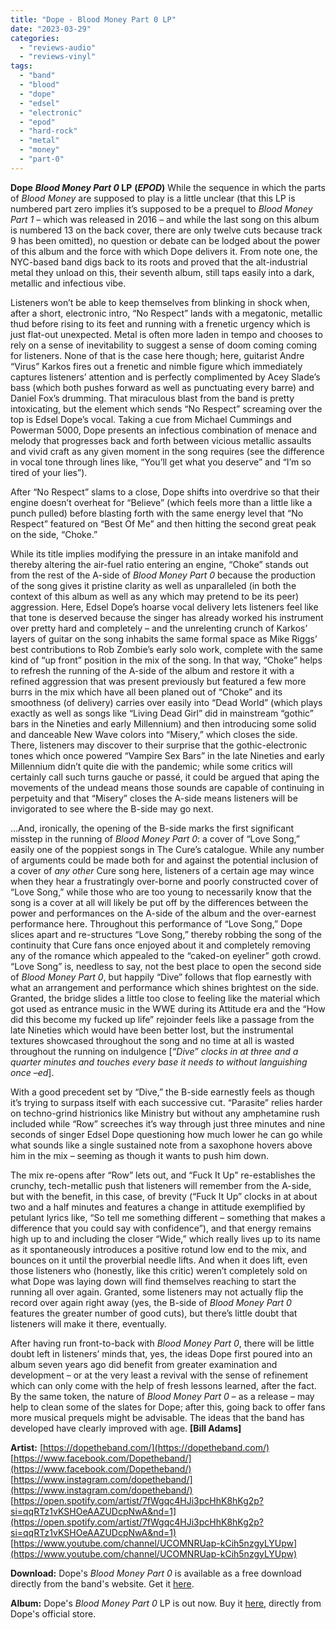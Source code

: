 ```yaml
---
title: "Dope - Blood Money Part 0 LP"
date: "2023-03-29"
categories: 
  - "reviews-audio"
  - "reviews-vinyl"
tags: 
  - "band"
  - "blood"
  - "dope"
  - "edsel"
  - "electronic"
  - "epod"
  - "hard-rock"
  - "metal"
  - "money"
  - "part-0"
---
```


**Dope** **_Blood Money Part 0_ LP** **(_EPOD_)** While the sequence in which the parts of _Blood Money_ are supposed to play is a little unclear (that this LP is numbered part zero implies it’s supposed to be a prequel to _Blood Money Part 1_ – which was released in 2016 – and while the last song on this album is numbered 13 on the back cover, there are only twelve cuts because track 9 has been omitted), no question or debate can be lodged about the power of this album and the force with which Dope delivers it. From note one, the NYC-based band digs back to its roots and proved that the alt-industrial metal they unload on this, their seventh album, still taps easily into a dark, metallic and infectious vibe.

Listeners won’t be able to keep themselves from blinking in shock when, after a short, electronic intro, “No Respect” lands with a megatonic, metallic thud before rising to its feet and running with a frenetic urgency which is just flat-out unexpected. Metal is often more laden in tempo and chooses to rely on a sense of inevitability to suggest a sense of doom coming coming for listeners. None of that is the case here though; here, guitarist Andre “Virus” Karkos fires out a frenetic and nimble figure which immediately captures listeners’ attention and is perfectly complimented by Acey Slade’s bass (which both pushes forward as well as punctuating every barre) and Daniel Fox’s drumming. That miraculous blast from the band is pretty intoxicating, but the element which sends “No Respect” screaming over the top is Edsel Dope’s vocal. Taking a cue from Michael Cummings and Powerman 5000, Dope presents an infectious combination of menace and melody that progresses back and forth between vicious metallic assaults and vivid craft as any given moment in the song requires (see the difference in vocal tone through lines like, “You’ll get what you deserve” and “I’m so tired of your lies”).

After “No Respect” slams to a close, Dope shifts into overdrive so that their engine doesn’t overheat for “Believe” (which feels more than a little like a punch pulled) before blasting forth with the same energy level that “No Respect” featured on “Best Of Me” and then hitting the second great peak on the side, “Choke.”

While its title implies modifying the pressure in an intake manifold and thereby altering the air-fuel ratio entering an engine, “Choke” stands out from the rest of the A-side of _Blood Money Part 0_ because the production of the song gives it pristine clarity as well as unparalleled (in both the context of this album as well as any which may pretend to be its peer) aggression. Here, Edsel Dope’s hoarse vocal delivery lets listeners feel like that tone is deserved because the singer has already worked his instrument over pretty hard and completely – and the unrelenting crunch of Karkos’ layers of guitar on the song inhabits the same formal space as Mike Riggs’ best contributions to Rob Zombie’s early solo work, complete with the same kind of “up front” position in the mix of the song. In that way, “Choke” helps to refresh the running of the A-side of the album and restore it with a refined aggression that was present previously but featured a few more burrs in the mix which have all been planed out of “Choke” and its smoothness (of delivery) carries over easily into “Dead World” (which plays exactly as well as songs like “Living Dead Girl” did in mainstream “gothic” bars in the Nineties and early Millennium) and then introducing some solid and danceable New Wave colors into “Misery,” which closes the side. There, listeners may discover to their surprise that the gothic-electronic tones which once powered “Vampire Sex Bars” in the late Nineties and early Millennium didn’t quite die with the pandemic; while some critics will certainly call such turns gauche or passé, it could be argued that aping the movements of the undead means those sounds are capable of continuing in perpetuity and that “Misery” closes the A-side means listeners will be invigorated to see where the B-side may go next.

…And, ironically, the opening of the B-side marks the first significant misstep in the running of _Blood Money Part 0_: a cover of “Love Song,” easily one of the poppiest songs in The Cure’s catalogue. While any number of arguments could be made both for and against the potential inclusion of a cover of _any other_ Cure song here, listeners of a certain age may wince when they hear a frustratingly over-borne and poorly constructed cover of “Love Song,” while those who are too young to necessarily know that the song is a cover at all will likely be put off by the differences between the power and performances on the A-side of the album and the over-earnest performance here. Throughout this performance of “Love Song,” Dope slices apart and re-structures “Love Song,” thereby robbing the song of the continuity that Cure fans once enjoyed about it and completely removing any of the romance which appealed to the “caked-on eyeliner” goth crowd. “Love Song” is, needless to say, not the best place to open the second side of _Blood Money Part 0_, but happily “Dive” follows that flop earnestly with what an arrangement and performance which shines brightest on the side. Granted, the bridge slides a little too close to feeling like the material which got used as entrance music in the WWE during its Attitude era and the “How did this become my fucked up life” rejoinder feels like a passage from the late Nineties which would have been better lost, but the instrumental textures showcased throughout the song and no time at all is wasted throughout the running on indulgence \[_“Dive” clocks in at three and a quarter minutes and touches every base it needs to without languishing once –ed_\].

With a good precedent set by “Dive,” the B-side earnestly feels as though it’s trying to surpass itself with each successive cut. “Parasite” relies harder on techno-grind histrionics like Ministry but without any amphetamine rush included while “Row” screeches it’s way through just three minutes and nine seconds of singer Edsel Dope questioning how much lower he can go while what sounds like a single sustained note from a saxophone hovers above him in the mix – seeming as though it wants to push him down.

The mix re-opens after “Row” lets out, and “Fuck It Up” re-establishes the crunchy, tech-metallic push that listeners will remember from the A-side, but with the benefit, in this case, of brevity (“Fuck It Up” clocks in at about two and a half minutes and features a change in attitude exemplified by petulant lyrics like, “So tell me something different – something that makes a difference that you could say with confidence”), and that energy remains high up to and including the closer “Wide,” which really lives up to its name as it spontaneously introduces a positive rotund low end to the mix, and bounces on it until the proverbial needle lifts. And when it does lift, even those listeners who (honestly, like this critic) weren’t completely sold on what Dope was laying down will find themselves reaching to start the running all over again. Granted, some listeners may not actually flip the record over again right away (yes, the B-side of _Blood Money Part 0_ features the greater number of good cuts), but there’s little doubt that listeners will make it there, eventually.

After having run front-to-back with _Blood Money Part 0_, there will be little doubt left in listeners’ minds that, yes, the ideas Dope first poured into an album seven years ago did benefit from greater examination and development – or at the very least a revival with the sense of refinement which can only come with the help of fresh lessons learned, after the fact. By the same token, the nature of _Blood Money Part 0_ – as a release – may help to clean some of the slates for Dope; after this, going back to offer fans more musical prequels might be advisable. The ideas that the band has developed have clearly improved with age. **\[Bill Adams\]**

**Artist:** [https://dopetheband.com/](https://dopetheband.com/) [https://www.facebook.com/Dopetheband/](https://www.facebook.com/Dopetheband/) [https://www.instagram.com/dopetheband/](https://www.instagram.com/dopetheband/) [https://open.spotify.com/artist/7fWgqc4HJi3pcHhK8hKg2p?si=qqRTz1vKSHOeAAZUDcpNwA&nd=1](https://open.spotify.com/artist/7fWgqc4HJi3pcHhK8hKg2p?si=qqRTz1vKSHOeAAZUDcpNwA&nd=1) [https://www.youtube.com/channel/UCOMNRUap-kCih5nzgyLYUpw](https://www.youtube.com/channel/UCOMNRUap-kCih5nzgyLYUpw)

**Download:** Dope's _Blood Money Part 0_ is available as a free download directly from the band's website. Get it [here](https://dopetheband.com/collections/blood-money-part-zer0/products/blood-money-part-zer0).

**Album:** Dope's _Blood Money Part 0_ LP is out now. Buy it [here](https://dopetheband.com/collections/blood-money-part-zer0), directly from Dope's official store.
